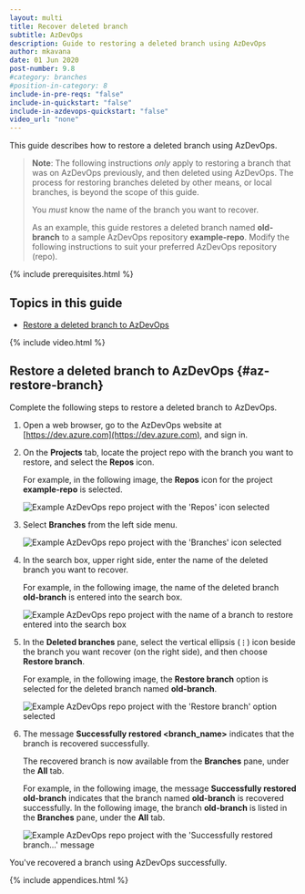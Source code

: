 ```yaml
---
layout: multi
title: Recover deleted branch
subtitle: AzDevOps
description: Guide to restoring a deleted branch using AzDevOps
author: mkavana
date: 01 Jun 2020
post-number: 9.8
#category: branches
#position-in-category: 8
include-in-pre-reqs: "false"
include-in-quickstart: "false"
include-in-azdevops-quickstart: "false"
video_url: "none"
---
```


This guide describes how to restore a deleted branch using AzDevOps.

> **Note**: The following instructions *only* apply to restoring a branch that was on AzDevOps previously, and then deleted using AzDevOps. The process for restoring branches deleted by other means, or local branches, is beyond the scope of this guide.
>
> You *must* know the name of the branch you want to recover.
>
> As an example, this guide restores a deleted branch named **old-branch** to a sample AzDevOps repository **example-repo**. Modify the following instructions to suit your preferred AzDevOps repository (repo).
>

{% include prerequisites.html %}

## Topics in this guide

- [Restore a deleted branch to AzDevOps](#az-restore-branch)

{% include video.html %}

## Restore a deleted branch to AzDevOps {#az-restore-branch}

Complete the following steps to restore a deleted branch to AzDevOps.

1. Open a web browser, go to the AzDevOps website at [https://dev.azure.com](https://dev.azure.com), and sign in.

2. On the **Projects** tab, locate the project repo with the branch you want to restore, and select the **Repos** icon.

    For example, in the following image, the **Repos** icon for the project **example-repo** is selected.

    ![Example AzDevOps repo project with the 'Repos' icon selected](../assets/images/09-branches/recover/azdev/restore-branch-002.png)

3. Select **Branches** from the left side menu.

    ![Example AzDevOps repo project with the 'Branches' icon selected](../assets/images/09-branches/recover/azdev/restore-branch-003.png)

4. In the search box, upper right side, enter the name of the deleted branch you want to recover.

    For example, in the following image, the name of the deleted branch **old-branch** is entered into the search box.

    ![Example AzDevOps repo project with the name of a branch to restore entered into the search box](../assets/images/09-branches/recover/azdev/restore-branch-004.png)

5. In the **Deleted branches** pane, select the vertical ellipsis (**`⋮`**) icon beside the branch you want recover (on the right side), and then choose **Restore branch**.

    For example, in the following image, the **Restore branch** option is selected for the deleted branch named **old-branch**.

    ![Example AzDevOps repo project with the 'Restore branch' option selected](../assets/images/09-branches/recover/azdev/restore-branch-005.png)

6. The message **Successfully restored \<branch_name\>** indicates that the branch is recovered successfully.

    The recovered branch is now available from the **Branches** pane, under the **All** tab.

    For example, in the following image, the message **Successfully restored old-branch** indicates that the branch named **old-branch** is recovered successfully. In the following image, the branch **old-branch** is listed in the **Branches** pane, under the **All** tab.

    ![Example AzDevOps repo project with the 'Successfully restored branch...' message](../assets/images/09-branches/recover/azdev/restore-branch-006.png)

You've recovered a branch using AzDevOps successfully.

{% include appendices.html %}
